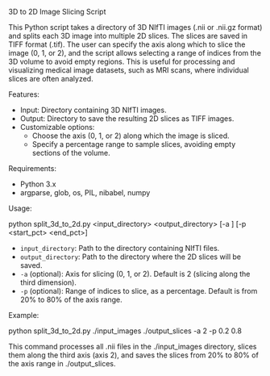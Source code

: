 3D to 2D Image Slicing Script

This Python script takes a directory of 3D NIfTI images (.nii or .nii.gz format) and splits each 3D image into multiple 2D slices. 
The slices are saved in TIFF format (.tif). The user can specify the axis along which to slice the image (0, 1, or 2), 
and the script allows selecting a range of indices from the 3D volume to avoid empty regions. This is useful for processing 
and visualizing medical image datasets, such as MRI scans, where individual slices are often analyzed.

Features:

- Input: Directory containing 3D NIfTI images.
- Output: Directory to save the resulting 2D slices as TIFF images.
- Customizable options:
    - Choose the axis (0, 1, or 2) along which the image is sliced.
    - Specify a percentage range to sample slices, avoiding empty sections of the volume.

Requirements:

- Python 3.x
- argparse, glob, os, PIL, nibabel, numpy

Usage:

python split_3d_to_2d.py <input_directory> <output_directory> [-a <axis>] [-p <start_pct> <end_pct>]


- `input_directory`: Path to the directory containing NIfTI files.
- `output_directory`: Path to the directory where the 2D slices will be saved.
- `-a` (optional): Axis for slicing (0, 1, or 2). Default is 2 (slicing along the third dimension).
- `-p` (optional): Range of indices to slice, as a percentage. Default is from 20% to 80% of the axis range.

Example:

python split_3d_to_2d.py ./input_images ./output_slices -a 2 -p 0.2 0.8


This command processes all .nii files in the ./input_images directory, slices them along the third axis (axis 2), 
and saves the slices from 20% to 80% of the axis range in ./output_slices.


